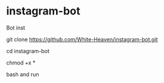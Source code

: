 # instagram-bot
Bot inst

git clone https://github.com/White-Heaven/instagram-bot.git

cd instagram-bot

chmod +x *
 
 bash and run
